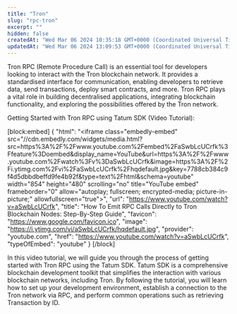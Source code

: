 ```yaml
---
title: "Tron"
slug: "rpc-tron"
excerpt: ""
hidden: false
createdAt: "Wed Mar 06 2024 10:35:18 GMT+0000 (Coordinated Universal Time)"
updatedAt: "Wed Mar 06 2024 13:09:53 GMT+0000 (Coordinated Universal Time)"
---
```


Tron RPC (Remote Procedure Call) is an essential tool for developers looking to interact with the Tron blockchain network. It provides a standardised interface for communication, enabling developers to retrieve data, send transactions, deploy smart contracts, and more. Tron RPC plays a vital role in building decentralised applications, integrating blockchain functionality, and exploring the possibilities offered by the Tron network.&#x20;

Getting Started with Tron RPC using Tatum SDK (Video Tutorial):

[block:embed]
{
  "html": "<iframe class=\"embedly-embed\" src=\"//cdn.embedly.com/widgets/media.html?src=https%3A%2F%2Fwww.youtube.com%2Fembed%2FaSwbLcUCrfk%3Ffeature%3Doembed&display_name=YouTube&url=https%3A%2F%2Fwww.youtube.com%2Fwatch%3Fv%3DaSwbLcUCrfk&image=https%3A%2F%2Fi.ytimg.com%2Fvi%2FaSwbLcUCrfk%2Fhqdefault.jpg&key=7788cb384c9f4d5dbbdbeffd9fe4b92f&type=text%2Fhtml&schema=youtube\" width=\"854\" height=\"480\" scrolling=\"no\" title=\"YouTube embed\" frameborder=\"0\" allow=\"autoplay; fullscreen; encrypted-media; picture-in-picture;\" allowfullscreen=\"true\"></iframe>",
  "url": "https://www.youtube.com/watch?v=aSwbLcUCrfk",
  "title": "How To Emit RPC Calls Directly to Tron Blockchain Nodes: Step-By-Step Guide",
  "favicon": "https://www.google.com/favicon.ico",
  "image": "https://i.ytimg.com/vi/aSwbLcUCrfk/hqdefault.jpg",
  "provider": "youtube.com",
  "href": "https://www.youtube.com/watch?v=aSwbLcUCrfk",
  "typeOfEmbed": "youtube"
}
[/block]

In this video tutorial, we will guide you through the process of getting started with Tron RPC using the Tatum SDK. Tatum SDK is a comprehensive blockchain development toolkit that simplifies the interaction with various blockchain networks, including Tron. By following the tutorial, you will learn how to set up your development environment, establish a connection to the Tron network via RPC, and perform common operations such as retrieving Transaction by ID.
